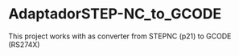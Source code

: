 # AdaptadorSTEP-NC_to_GCODE
This project works with as converter from STEPNC (p21) to GCODE (RS274X)
